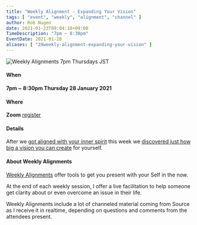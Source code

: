 ```yaml
---
title: "Weekly Alignment - Expanding Your Vision"
tags: [ "event", "weekly", "alignment", "channel" ]
author: Rob Nugen
date: 2021-01-23T09:04:10+09:00
TimeDescription: "7pm ~ 8:30pm"
EventDate: 2021-01-28
aliases: [ "28weekly-alignment-expanding-your-vision" ]
---
```


<img
src="//b.robnugen.com/blog/2020/2020_nov_23_weekly_alignments_title.jpg"
alt="Weekly Alignments 7pm Thursdays JST"
class="title" />

#### When

**7pm ~ 8:30pm Thursday  28 January 2021**

#### Where

**Zoom** [register](/weekly-alignments/registration/)

#### Details

After we [got aligned with your inner spirit](/blog/2021/01/21/weekly-alignment-recognize-your-magnificence/) this week we [discovered just how big a vision you can create](/blog/2021/01/28/weekly-alignment-healing-your-body-and-expand-heart-vision/) for yourself.

#### About Weekly Alignments

[Weekly Alignments](/weekly-alignments/) offer tools to get you present with your Self in the now.

At the end of each weekly session, I offer a live facilitation to help
someone get clarity about or even overcome an issue in their life.

Weekly Alignments include a lot of channeled material coming from
Source as I receive it in realtime, depending on questions and
comments from the attendees present.
